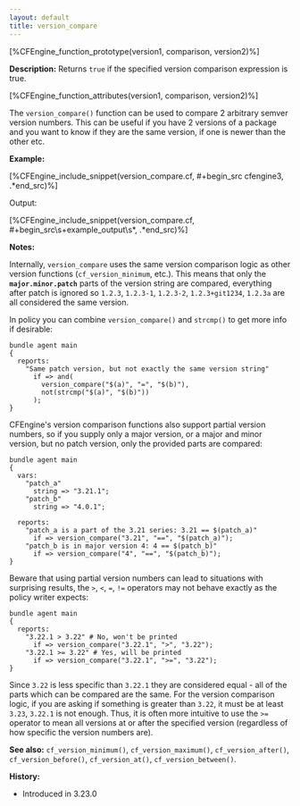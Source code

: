 ```yaml
---
layout: default
title: version_compare
---
```


[%CFEngine_function_prototype(version1, comparison, version2)%]

**Description:** Returns `true` if the specified version comparison expression is true.

[%CFEngine_function_attributes(version1, comparison, version2)%]

The `version_compare()` function can be used to compare 2 arbitrary semver version numbers.
This can be useful if you have 2 versions of a package and you want to know if they are the same version, if one is newer than the other etc.

**Example:**

[%CFEngine_include_snippet(version_compare.cf, #\+begin_src cfengine3, .*end_src)%]

Output:

[%CFEngine_include_snippet(version_compare.cf, #\+begin_src\s+example_output\s*, .*end_src)%]

**Notes:**

Internally, `version_compare` uses the same version comparison logic as other version functions (`cf_version_minimum`, etc.).
This means that only the **`major.minor.patch`** parts of the version string are compared, everything after patch is ignored so `1.2.3`, `1.2.3-1`, `1.2.3-2`, `1.2.3+git1234`, `1.2.3a` are all considered the same version.

In policy you can combine `version_compare()` and `strcmp()` to get more info if desirable:

```cfengine3
bundle agent main
{
  reports:
    "Same patch version, but not exactly the same version string"
      if => and(
        version_compare("$(a)", "=", "$(b)"),
        not(strcmp("$(a)", "$(b)"))
      );
}
```

CFEngine's version comparison functions also support partial version numbers, so if you supply only a major version, or a major and minor version, but no patch version, only the provided parts are compared:

```cfengine3
bundle agent main
{
  vars:
    "patch_a"
      string => "3.21.1";
    "patch_b"
      string => "4.0.1";

  reports:
    "patch_a is a part of the 3.21 series: 3.21 == $(patch_a)"
      if => version_compare("3.21", "==", "$(patch_a)");
    "patch_b is in major version 4: 4 == $(patch_b)"
      if => version_compare("4", "==", "$(patch_b)");
}
```

Beware that using partial version numbers can lead to situations with surprising results, the `>`, `<`, `=`, `!=` operators may not behave exactly as the policy writer expects:

```cfengine3
bundle agent main
{
  reports:
    "3.22.1 > 3.22" # No, won't be printed
      if => version_compare("3.22.1", ">", "3.22");
    "3.22.1 >= 3.22" # Yes, will be printed
      if => version_compare("3.22.1", ">=", "3.22");
}
```

Since `3.22` is less specific than `3.22.1` they are considered equal - all of the parts which can be compared are the same.
For the version comparison logic, if you are asking if something is greater than `3.22`, it must be at least `3.23`, `3.22.1` is not enough.
Thus, it is often more intuitive to use the `>=` operator to mean all versions at or after the specified version (regardless of how specific the version numbers are).

**See also:** `cf_version_minimum()`, `cf_version_maximum()`, `cf_version_after()`, `cf_version_before()`, `cf_version_at()`, `cf_version_between()`.

**History:**

* Introduced in 3.23.0
